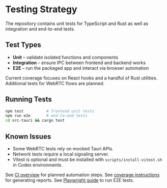 # Testing Strategy

The repository contains unit tests for TypeScript and Rust as well as integration and end-to-end tests.

## Test Types

- **Unit** – validate isolated functions and components
- **Integration** – ensure IPC between frontend and backend works
- **E2E** – run the packaged app and interact via browser automation

Current coverage focuses on React hooks and a handful of Rust utilities. Additional tests for WebRTC flows are planned.

## Running Tests
```bash
npm test          # frontend unit tests
npm run e2e       # end-to-end tests
cd src-tauri && cargo test
```

## Known Issues
- Some WebRTC tests rely on mocked Tauri APIs.
- Network tests require a local signaling server.
- Vitest is optional and must be installed with `scripts/install-vitest.sh` in Codex environments.

See [CI overview](./ci-overview.md) for planned automation steps.
See [coverage instructions](./coverage.md) for generating reports.
See [Playwright guide](./playwright.md) to run E2E tests.
